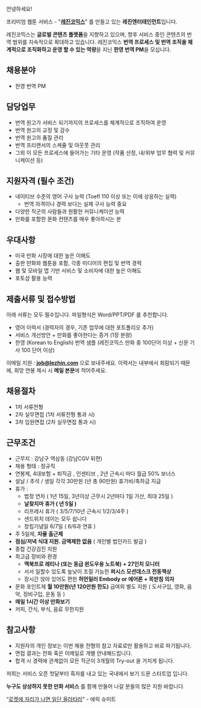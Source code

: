 안녕하세요!

프리미엄 웹툰 서비스 - "**[레진코믹스](http://www.lezhin.com)**" 를 만들고 있는 **레진엔터테인먼트**입니다.

레진코믹스는 **글로벌 콘텐츠 플랫폼**을 지향하고 있으며, 향후 서비스 중인 콘텐츠의 번역 범위를 지속적으로 확대하고 있습니다. 
레진코믹스 **번역 프로세스 및 번역 조직을 체계적으로 조직화하고 운영 할 수 있는 역량**을 지닌 **한영 번역 PM**을 모십니다. 	
 

## 채용분야 

- 한영 번역 PM


## 담당업무

- 번역 원고가 서비스 되기까지의 프로세스를 체계적으로 조직하여 운영
- 번역 원고의 교정 및 감수
- 번역 원고의 품질 관리
- 번역 프리랜서의 스케쥴 및 아웃풋 관리
- 그외 이 모든 프로세스에 들어가는 기타 운영 (작품 선정, 내/외부 업무 협력 및 커뮤니케이션 등)


## 지원자격 (필수 조건)

- 네이티브 수준의 영어 구사 능력 (Toefl 110 이상 또는 이에 상응하는 실력)
	- 번역 자격이나 경력 보다는 실제 구사 능력 중요
- 다양한 직군의 사람들과 원활한 커뮤니케이션 능력
- 만화를 포함한 문화 컨텐츠를 매우 좋아하시는 분


## 우대사항

- 미국 만화 시장에 대한 높은 이해도
- 출판 만화와 웹툰을 포함, 각종 미디어의 편집 및 번역 경력
- 웹 및 모바일 앱 기반 서비스 및 소비자에 대한 높은 이해도
- 포토샵 활용 능력


## 제출서류 및 접수방법

아래 서류는 모두 필수입니다. 파일형식은 Word/PPT/PDF 를 추천합니다.

- 영어 이력서 (경력자의 경우, 기존 업무에 대한 포트폴리오 추가)
- 서비스 개선방안 + 만화를 좋아한다는 증거 (1장 분량)
- 한영 (Korean to English) 번역 샘플 (레진코믹스 만화 중 100단어 이상 + 신문 기사 100 단어 이상)
	
이메일 지원 : **job@lezhin.com** 으로 보내주세요. 
이력서는 내부에서 회람되기 때문에, 희망 연봉 제시 시 **메일 본문**에 적어주세요.

## 채용절차 

- 1차 서류전형
- 2차 실무면접 (1차 서류전형 통과 시)
- 3차 임원면접 (2차 실무면접 통과 시)

## 근무조건

- 근무지 : 강남구 역삼동 (강남CGV 뒤편)
- 채용 형태 : 정규직
- 연봉제, 4대보험 + 퇴직금 , 인센티브 , 2년 근속시 마다 월급 50% 보너스
- 설날 / 추석 / 생일 각각 30만원 (년 총 90만원) 휴가비/축하금 지급
- 휴가 : 
  - 법정 연차 ( 1년 15일, 3년이상 근무시 2년마다 1일 가산, 최대 25일 )
  - **날찾지마 휴가 ( 년 5일 )**
  - 리프레시 휴가 ( 3/5/7/10년 근속시 1/2/3/4주 )
  - 샌드위치 데이는 모두 쉽니다
  - 창립기념일 6/7일 ( 6/6과 연휴 )
- 주 5일제, **자율 출근제**
- **점심/저녁 식대 지원. 금액제한 없음** ( 개인별 법인카드 발급 )
- 종합 건강검진 지원
- 최고급 장비와 환경
  - **맥북프로 레티나 (또는 동급 윈도우용 노트북) + 27인치 모니터** 
  - 서서 일할수 있도록 높낮이 조절 가능한 **퍼시스 모션데스크 전동책상** 
  - 장시간 앉아 있어도 편한 **허먼밀러 Embody or 에어론 + 목받침 의자**
- 문화 포인트제 **월 10만원(년 120만원 한도)** 급여외 별도 지원 ( 도서구입, 영화, 음악, 장비구입, 운동 등 )
- **매일 1시간 이상 만화보기**
- 커피, 간식, 부식, 음료 무한지원


## 참고사항

- 지원자의 개인 정보는 이번 채용 전형의 참고 자료로만 활용하고 바로 파기됩니다.
- 면접 결과는 전화 혹은 이메일로 개별 안내해드립니다.
- 합격 시 경력에 관계없이 모든 직군이 3개월의 Try-out 을 거치게 됩니다. 


저희는 서비스 오픈 첫달부터 흑자를 내고 있는 국내에서 보기 드문 스타트업 입니다.

**누구도 상상하지 못한 만화 서비스** 를 함께 만들어 나갈 분들의 많은 지원 바랍니다.

“[로켓에 자리가 나면 일단 올라타라](http://estima.wordpress.com/2012/05/28/sheryl/)" - 에릭 슈미트